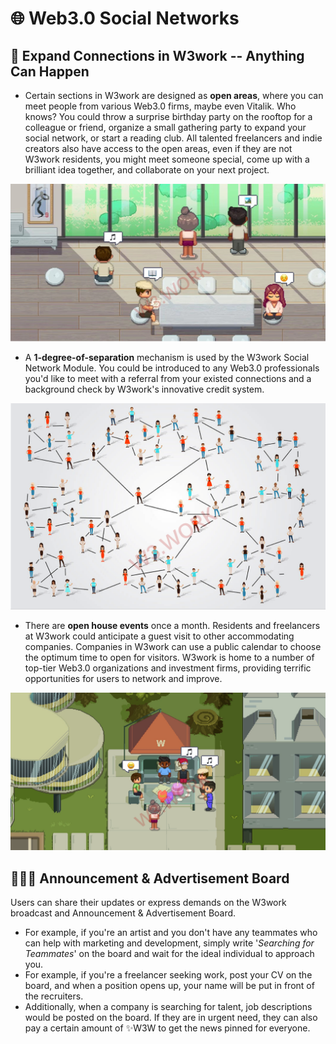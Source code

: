 # 🌐 Web3.0 Social Networks

## 🔗 Expand Connections in W3work -- Anything Can Happen

* Certain sections in W3work are designed as **open areas**, where you can meet people from various Web3.0 firms, maybe even Vitalik. Who knows? You could throw a surprise birthday party on the rooftop for a colleague or friend, organize a small gathering party to expand your social network, or start a reading club. All talented freelancers and indie creators also have access to the open areas, even if they are not W3work residents, you might meet someone special, come up with a brilliant idea together, and collaborate on your next project.

![](../.gitbook/assets/21.png)

* A **1-degree-of-separation** mechanism is used by the W3work Social Network Module. You could be introduced to any Web3.0 professionals you'd like to meet with a referral from your existed connections and a background check by W3work's innovative credit system.

![](../.gitbook/assets/22.png)

* There are **open house events** once a month. Residents and freelancers at W3work could anticipate a guest visit to other accommodating companies. Companies in W3work can use a public calendar to choose the optimum time to open for visitors. W3work is home to a number of top-tier Web3.0 organizations and investment firms, providing terrific opportunities for users to network and improve.

![](../.gitbook/assets/23.png)

## 👩🏻‍🏫 Announcement & Advertisement Board

Users can share their updates or express demands on the W3work broadcast and Announcement & Advertisement Board.&#x20;

* For example, if you're an artist and you don't have any teammates who can help with marketing and development, simply write '_Searching for Teammates_' on the board and wait for the ideal individual to approach you.&#x20;
* For example, if you're a freelancer seeking work, post your CV on the board, and when a position opens up, your name will be put in front of the recruiters.&#x20;
* Additionally, when a company is searching for talent, job descriptions would be posted on the board. If they are in urgent need, they can also pay a certain amount of ✨W3W to get the news pinned for everyone.
